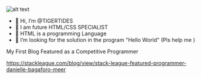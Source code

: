 ![alt text](https://www.codewars.com/users/TIGERTIDES/badges/large)

- 👋 Hi, I’m @TIGERTIDES
- 👀 I am future HTML/CSS SPECIALIST
- 🌱 HTML is a programming Language
- 💞️ I’m looking for the solution in the program "Hello World" (Pls help me )


My First Blog Featured as a Competitive Programmer 

https://stackleague.com/blog/view/stack-league-featured-programmer-danielle-bagaforo-meer
<!---
TIGERTIDES/TIGERTIDES is a ✨ special ✨ repository because its `README.md` (this file) appears on your GitHub profile.
You can click the Preview link to take a look at your changes.

--->
